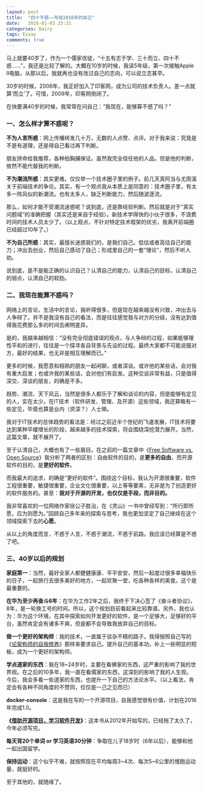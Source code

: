 ```yaml
---
layout: post
title:  "四十不惑——写给2016年的自己"
date:   2016-01-03 23:31
categories: Dairy
tags: Essay
comments: true
---
```


马上就要40岁了，作为一个儒家信徒，“十五有志于学、三十而立、四十不惑......”，我还是比较了解的。大概在10岁的时候，我读5年级，第一次接触Apple II电脑，从那以后，我就再也没有改过自己的志向，可以说立志甚早。

30岁的时候，2006年，我正好加入了印客网，成为公司的技术负责人。差一点就算‘而立’了。可惜，2009年，印客网倒闭了。

在快要满40岁的时候，我常常在问自己：“我现在，能够算不惑了吗？”

### 一、怎么样才算不惑呢？

**不为人言所惑**：网上传播转发几十万，无数的人点赞、点评。对于我来说：究竟是不是有道理，还是得自己看过再下判断。

朋友拼命给我推荐，各种拍胸脯保证。虽然我完全信任他的人品。但是他的判断，依然不能代替我的判断。

**不为潮流所惑**：其实更难。仅仅举一个技术圈子里的例子。前几天真阿当与尤雨溪关于前端技术的争论。其实，有一个观点我从本质上是同意的：技术圈子里，有太多一阵风似的新潮流。也有太多人，缺乏判断能力，然后随波逐流。

那么，如何才能不受潮流迷惑呢？说到底，还是靠经验判断。然后就是对于“真实问题域”的准确把握（其实还是来自于经验）。新技术学得快的小伙子很多，不浪费时间的技术人员太少了。（以上观点，不针对特定技术框架的优劣，我离开前端圈已经超过10年了。）

**不为自己所惑**：其实，最擅长迷惑我们的，是我们自己。低估或者高估自己的能力；冲出去创业，然后自己感动了自己；形成里自己的一套“理论”，然后不听人劝。

说到底，是不是能正确的认识自己？认清自己的能力，认清自己的目标，认清自己的弱点，认清自己的软肋。

### 二、我现在能算不惑吗？

网络上的言论，生活中的言论，我听得很多，但是现在越来越没有兴致，冲出去与人争辩了。并不是我没有自己的看法，而是往往感觉我与对方的分歧，没有达到值得我花费那么多的时间去阐明差异。

是的，我越来越相信：“没有完全彻底错误的观点，与人争辩的过程，如果能够理性平和的进行，往往是一个探寻各自背景与先设的过程。最终大家都不可能说服对方，最好的结果，也无非是相互理解而已。”

更多的时候，我愿意和相熟的朋友一起闲聊，或者深谈。或许他的某些话，会对我有重大启发；也或许我的某些话，会对他们有启发。这种交谈非常有益，只是值得深交、深谈的朋友，的确是不多。

趋势、潮流、天下风云，当然是很多人都乐于了解和谈论的内容，但是能够有定见的人，实在太少。在IT技术（软件研发、管理、及开源）这些领域，我还算略有一些定见，毕竟也算是业内（资深？）人士嘛。

我对于IT技术的总体趋势的看法是：经过之前近半个世纪的飞速发展，IT技术将要达到某种平缓增长的阶段，越来越多的技术探索，将会围绕深挖潜力展开。当然，这篇文章，就不展开了。

至于认清自己，大概也有了一些眉目。在之前的一篇文章中《[Free Software vs. Open Source](/thinking/it/2015/05/04/Free-Software-vs-Open-Source.html)》我分析了两者的区别：自由软件的目的，是**更多的自由**，而开源软件的目的，是**更好的软件**。

而我最大的追求，的确是“更好的软件”。围绕这个目标，我认为开源很重要，软件工程很重要，敏捷很重要，企业文化很重要，以上等等要素，无非是为了创造更好的软件服务的。甚至：**我对于开源的开发，也仅仅是手段，而非目的。**

我非常喜欢的一位网络作家徐公子胜治，在《灵山》一书中曾经写到：“所行即所愿，应为则愿为。”回顾自己多年来的探索与思考，我也更加坚定了自己继续在这个领域探索下去的**心愿**。

从以上的角度而言，不惑于人言，不惑于潮流，不惑于前路。我应该已经算是不惑了吧。

### 三、40岁以后的规划

**家庭第一**：当然，最好全家人都健健康康、平平安安，然后一起度过很多幸福快乐的日子，一起旅行去很多美好的地方，一起欢聚一堂，吃各种各样的美食。这个是最重要的。

**在华为至少再奋斗6年**：在华为工作2年之后，我终于下决心签了《奋斗者协议》，8年，是一轮换工号的时间。所以，这个规划目前看起来比较靠谱。另外，我也认为：华为这个环境，在其中探索如何开发更好的软件，是一个足够大，足够好的平台，虽然肯定会有诸多不爽，但是都不会导致我放弃自己的目标。

**做一个更好的架构师**：我的技术，一直属于驳杂不精的路子。我得按照自己写的《[论架构师的自我修养](/thinking/it/2015/10/25/self-cultivation-of-architects.html)》那样来要求自己。提升自己的基本功，补上一些明显的短板，成为一个更好的架构师。

**学点道家的东西**：我在18~24岁时，主要在看佛家的东西，这严重的影响了我的世界观。在之后的10多年，我一直在看儒家的东西，这深刻的影响了我的人生观。今后，我会多看一些道家的东西，也提升一下自己的方法论水平。（以上看法，肯定会有各种不同角度的不赞同，仅仅是一己之见而已）

**docker-console**：这是我在写的一个开源项目，自我感觉很有价值，计划在2016年完成1.0。

**《[借助开源项目，学习软件开发](https://github.com/zhuangbiaowei/learn-with-open-source)》**：这本书从2012年开始写的，已经拖了太久了，今年必须写完。

**每天背20个单词 or 学习英语30分钟**：争取在儿子18岁时（6年以后），能够和他一起出国留学。

**保持运动**：这个似乎不难，就按照现在平均每周3~4次、每次5~6公里的慢跑运动量，就挺好的。

至于其他的，就随缘了。